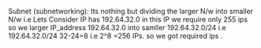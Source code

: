 Subnet (subnetworking):
  Its nothing but dividing the larger N/w into smaller N/w
  i.e Lets Consider 
    IP has 192.64.32.0
    in this IP we require only 255 ips
    so we larger IP_address 192.64.32.0 into samller 192.64.32.0/24
    i.e 192.64.32.0/24
    32-24=8 i.e 2^8 =256 IPs.
    so we got required ips .